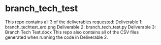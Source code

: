 # branch_tech_test
This repo contains all 3 of the deliverables requested:
Deliverable 1: branch_techtest_erd.png
Deliverable 2: branch_tech_test.py
Deliverable 3: Branch Tech Test.docx
This repo also contains all of the CSV files generated when running the code in Deliverable 2.
